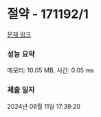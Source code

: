 # 절약 - 171192/1 

[문제 링크](https://level.goorm.io/exam/171192/%EC%A0%88%EC%95%BD/quiz/1) 

### 성능 요약

메모리: 10.05 MB, 시간: 0.05 ms

### 제출 일자

2024년 06월 11일 17:39:20

